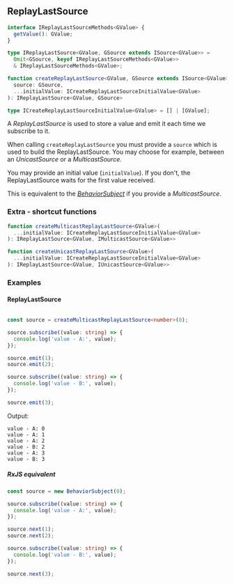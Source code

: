 ## ReplayLastSource

```ts
interface IReplayLastSourceMethods<GValue> {
  getValue(): GValue;
}

type IReplayLastSource<GValue, GSource extends ISource<GValue>> =
  Omit<GSource, keyof IReplayLastSourceMethods<GValue>>
  & IReplayLastSourceMethods<GValue>;
```

```ts
function createReplayLastSource<GValue, GSource extends ISource<GValue>>(
  source: GSource,
  ...initialValue: ICreateReplayLastSourceInitialValue<GValue>
): IReplayLastSource<GValue, GSource>
```

```ts
type ICreateReplayLastSourceInitialValue<GValue> = [] | [GValue];
```

A *ReplayLastSource* is used to store a value and emit it each time we subscribe to it.

When calling `createReplayLastSource` you must provide a `source` which is used to build the ReplayLastSource. You may
choose for example, between an *UnicastSource* or a *MulticastSource*.

You may provide an initial value (`initialValue`). If you don't, the ReplayLastSource waits for the first value
received.

This is equivalent to the *[BehaviorSubject](https://rxjs-dev.firebaseapp.com/guide/subject)* if you provide a *MulticastSource*.

### Extra - shortcut functions

```ts
function createMulticastReplayLastSource<GValue>(
  ...initialValue: ICreateReplayLastSourceInitialValue<GValue>
): IReplayLastSource<GValue, IMulticastSource<GValue>>
```

```ts
function createUnicastReplayLastSource<GValue>(
  ...initialValue: ICreateReplayLastSourceInitialValue<GValue>
): IReplayLastSource<GValue, IUnicastSource<GValue>>
```

### Examples

#### ReplayLastSource

```ts

const source = createMulticastReplayLastSource<number>(0);

source.subscribe((value: string) => {
  console.log('value - A:', value);
});

source.emit(1);
source.emit(2);

source.subscribe((value: string) => {
  console.log('value - B:', value);
});

source.emit(3);
```

Output:

```text
value - A: 0
value - A: 1
value - A: 2
value - B: 2
value - A: 3
value - B: 3
```

##### RxJS equivalent

```ts
const source = new BehaviorSubject(0);

source.subscribe((value: string) => {
  console.log('value - A:', value);
});

source.next(1);
source.next(2);

source.subscribe((value: string) => {
  console.log('value - B:', value);
});

source.next(3);
```

